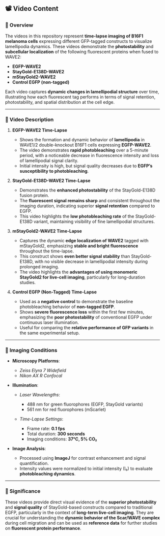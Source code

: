 ## 📽️ Video Content

### 🔹 Overview

The videos in this repository represent **time-lapse imaging of B16F1 melanoma cells** expressing different GFP-tagged constructs to visualize lamellipodia dynamics. These videos demonstrate the **photostability** and **subcellular localization** of the following fluorescent proteins when fused to WAVE2:

* **EGFP-WAVE2**
* **StayGold-E138D-WAVE2**
* **mStayGold2-WAVE2**
* **Control EGFP (non-tagged)**

Each video captures **dynamic changes in lamellipodial structure** over time, illustrating how each fluorescent tag performs in terms of signal retention, photostability, and spatial distribution at the cell edge.

---

### 🔹 Video Description

1. **EGFP-WAVE2 Time-Lapse**

   * Shows the formation and dynamic behavior of **lamellipodia** in WAVE1/2 double-knockout B16F1 cells expressing **EGFP-WAVE2**.
   * The video demonstrates **rapid photobleaching** over a 5-minute period, with a noticeable decrease in fluorescence intensity and loss of lamellipodial signal clarity.
   * Initial intensity is high, but signal quality decreases due to **EGFP’s susceptibility to photobleaching**.

2. **StayGold-E138D-WAVE2 Time-Lapse**

   * Demonstrates the **enhanced photostability** of the StayGold-E138D fusion protein.
   * The **fluorescent signal remains sharp** and consistent throughout the imaging duration, indicating superior **signal retention** compared to EGFP.
   * This video highlights the **low photobleaching rate** of the StayGold-E138D variant, maintaining visibility of fine lamellipodial structures.

3. **mStayGold2-WAVE2 Time-Lapse**

   * Captures the dynamic **edge localization of WAVE2** tagged with mStayGold2, emphasizing **stable and bright fluorescence** throughout the time-lapse.
   * This construct shows **even better signal stability** than StayGold-E138D, with no visible decrease in lamellipodial intensity during prolonged imaging.
   * The video highlights the **advantages of using monomeric StayGold2 for live-cell imaging**, particularly for long-duration studies.

4. **Control EGFP (Non-Tagged) Time-Lapse**

   * Used as a **negative control** to demonstrate the baseline photobleaching behavior of **non-tagged EGFP**.
   * Shows **severe fluorescence loss** within the first few minutes, emphasizing the **poor photostability** of conventional EGFP under continuous laser illumination.
   * Useful for comparing the **relative performance of GFP variants** in the same experimental setup.

---

### 🔹 Imaging Conditions

* **Microscopy Platforms**:

  * *Zeiss Elyra 7 Widefield*
  * *Nikon AX R Confocal*

* **Illumination**:

  * *Laser Wavelengths*:

    * 488 nm for green fluorophores (EGFP, StayGold variants)
    * 561 nm for red fluorophores (mScarlet)
  * *Time-Lapse Settings*:

    * Frame rate: **0.1 fps**
    * Total duration: **300 seconds**
    * Imaging conditions: **37°C, 5% CO₂**

* **Image Analysis**:

  * Processed using **ImageJ** for contrast enhancement and signal quantification.
  * Intensity values were normalized to initial intensity (I₀) to evaluate **photobleaching dynamics**.

---

### 🔹 Significance

These videos provide direct visual evidence of the **superior photostability** and **signal quality** of StayGold-based constructs compared to traditional EGFP, particularly in the context of **long-term live-cell imaging**. They are crucial for understanding the **dynamic behavior of the Scar/WAVE complex** during cell migration and can be used as **reference data** for further studies on **fluorescent protein performance**.


